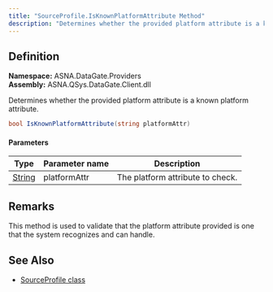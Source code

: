 ```yaml
---
title: "SourceProfile.IsKnownPlatformAttribute Method"
description: "Determines whether the provided platform attribute is a known platform attribute."
---
```


## Definition

**Namespace:** ASNA.DataGate.Providers  
**Assembly:** ASNA.QSys.DataGate.Client.dll

Determines whether the provided platform attribute is a known platform attribute.

```cs
bool IsKnownPlatformAttribute(string platformAttr)
```

#### Parameters

| Type | Parameter name | Description |
| --- | --- | --- |
| [String](https://docs.microsoft.com/en-us/dotnet/api/system.string) | platformAttr | The platform attribute to check. |

## Remarks
This method is used to validate that the platform attribute provided is one that the system recognizes and can handle.

## See Also
- [SourceProfile class](source-profile.html)
